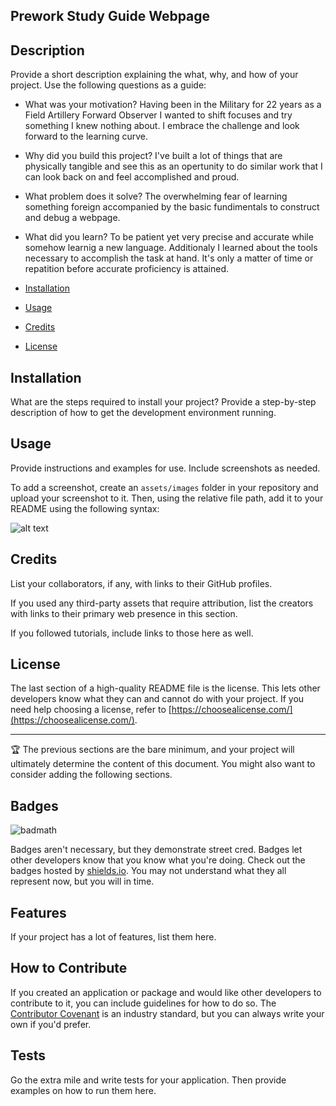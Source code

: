## <Prework Study Guide Webpage>
## Prework Study Guide Webpage
## Description

Provide a short description explaining the what, why, and how of your project. Use the following questions as a guide:

- What was your motivation? Having been in the Military for 22 years as a Field Artillery Forward Observer I wanted to shift focuses and try something I knew nothing about.  I embrace the challenge and look forward to the learning curve.   
- Why did you build this project? I've built a lot of things that are physically tangible and see this as an opertunity to do similar work that I can look back on and feel accomplished and proud.
- What problem does it solve?  The overwhelming fear of learning something foreign accompanied by the basic fundimentals to construct and debug a webpage.
- What did you learn?  To be patient yet very precise and accurate while somehow learnig a new language.  Additionaly I learned about the tools necessary to accomplish the task at hand.  It's only a matter of time or repatition before accurate proficiency is attained.  

- [Installation](#NA)
- [Usage](#)
- [Credits](#NA)
- [License](#MIT)

## Installation

What are the steps required to install your project? Provide a step-by-step description of how to get the development environment running.

## Usage

Provide instructions and examples for use. Include screenshots as needed.

To add a screenshot, create an `assets/images` folder in your repository and upload your screenshot to it. Then, using the relative file path, add it to your README using the following syntax:

![alt text](assets/images/screenshot.png)

## Credits

List your collaborators, if any, with links to their GitHub profiles.

If you used any third-party assets that require attribution, list the creators with links to their primary web presence in this section.

If you followed tutorials, include links to those here as well.

## License

The last section of a high-quality README file is the license. This lets other developers know what they can and cannot do with your project. If you need help choosing a license, refer to [https://choosealicense.com/](https://choosealicense.com/).

---

🏆 The previous sections are the bare minimum, and your project will ultimately determine the content of this document. You might also want to consider adding the following sections.

## Badges

![badmath](https://img.shields.io/github/languages/top/nielsenjared/badmath)

Badges aren't necessary, but they demonstrate street cred. Badges let other developers know that you know what you're doing. Check out the badges hosted by [shields.io](https://shields.io/). You may not understand what they all represent now, but you will in time.

## Features

If your project has a lot of features, list them here.

## How to Contribute

If you created an application or package and would like other developers to contribute to it, you can include guidelines for how to do so. The [Contributor Covenant](https://www.contributor-covenant.org/) is an industry standard, but you can always write your own if you'd prefer.

## Tests

Go the extra mile and write tests for your application. Then provide examples on how to run them here.
